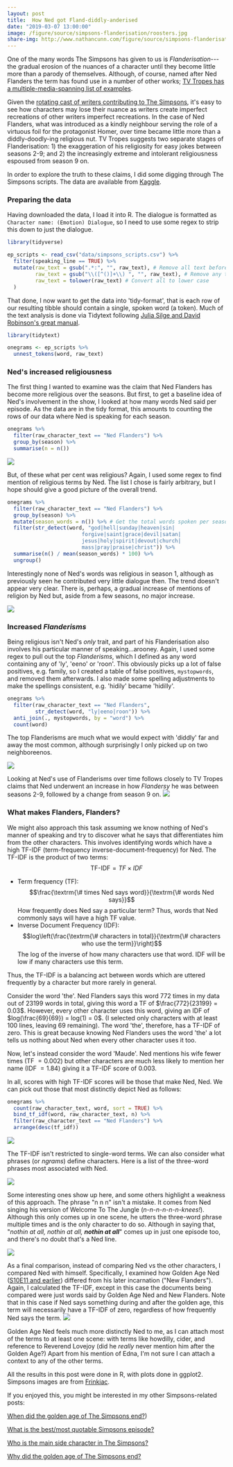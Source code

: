 ```yaml
---
layout: post
title:  How Ned got Fland-diddly-anderised
date: "2019-03-07 13:00:00"
image: /figure/source/simpsons-flanderisation/roosters.jpg
share-img: http://www.nathancunn.com/figure/source/simpsons-flanderisation/roosters.jpg
---
```


One of the many words The Simpsons has given to us is *Flanderisation*---the gradual erosion of the nuances of a character until they become little more than a parody of themselves. Although, of course, named after Ned Flanders the term has found use in a number of other works; [TV Tropes has a multiple-media-spanning list of examples](https://tvtropes.org/pmwiki/pmwiki.php/Main/Flanderization).

Given the [rotating cast of writers contributing to The Simpsons](http://www.nathancunn.com/2018-10-21-simpsons-writers/), it's easy to see how characters may lose their nuance as writers create imperfect recreations of other writers imperfect recreations. In the case of Ned Flanders, what was introduced as a kindly neighbour serving the role of a virtuous foil for the protagonist Homer, over time became little more than a diddly-doodly-ing religious nut. TV Tropes suggests two separate stages of Flanderisation: 1) the exaggeration of his religiosity for easy jokes between seasons 2-9; and 2) the increasingly extreme and intolerant religiousness espoused from season 9 on.

In order to explore the truth to these claims, I did some digging through The Simpsons scripts. The data are available from [Kaggle](https://www.kaggle.com/ambarish/fun-in-text-mining-with-simpsons/data).

### Preparing the data
Having downloaded the data, I load it into R. The dialogue is formatted as `Character name: (Emotion) Dialogue`, so I need to use some regex to strip this down to just the dialogue.

``` r
library(tidyverse)

ep_scripts <- read_csv("data/simpsons_scripts.csv") %>%
  filter(speaking_line == TRUE) %>%
  mutate(raw_text = gsub(".*:", "", raw_text), # Remove all text before a semicolon
         raw_text = gsub("\\([^()]+\\) ", "", raw_text), # Remove any text within brackets
         raw_text = tolower(raw_text) # Convert all to lower case
  )
```

That done, I now want to get the data into 'tidy-format', that is each row of our resulting tibble should contain a single, spoken word (a token). Much of the text analysis is done via Tidytext following [Julia Silge and David Robinson's great manual](https://www.tidytextmining.com/index.html).

``` r
library(tidytext)

onegrams <- ep_scripts %>%
  unnest_tokens(word, raw_text)

```

### Ned's increased religiousness
The first thing I wanted to examine was the claim that Ned Flanders has become more religious over the seasons. But first, to get a baseline idea of Ned's involvement in the show, I looked at how many words Ned said per episode. As the data are in the tidy format, this amounts to counting the rows of our data where Ned is speaking for each season.

``` r
onegrams %>%
  filter(raw_character_text == "Ned Flanders") %>%
  group_by(season) %>%
  summarise(n = n())
```

![](../figure/source/simpsons-flanderisation/allwords.png)

But, of these what per cent was religious? Again, I used some regex to find mention of religious terms by Ned. The list I chose is fairly arbitrary, but I hope should give a good picture of the overall trend.

``` r
onegrams %>%
  filter(raw_character_text == "Ned Flanders") %>%
  group_by(season) %>%
  mutate(season_words = n()) %>% # Get the total words spoken per season
  filter(str_detect(word, "god|hell|sunday|heaven|sin|
                        forgive|saint|grace|devil|satan|
                        jesus|holy|spirit|devout|church|
                        mass|pray|praise|christ")) %>%
  summarise(n() / mean(season_words) * 100) %>%
  ungroup()

```
Interestingly none of Ned's words was religious in season 1, although as previously seen he contributed very little dialogue then. The trend doesn't appear very clear. There is, perhaps, a gradual increase of mentions of religion by Ned but, aside from a few seasons, no major increase.

![](../figure/source/simpsons-flanderisation/religion.png)

### Increased _Flanderisms_

Being religious isn't Ned's _only_ trait, and part of his Flanderisation also involves his particular manner of speaking...arooney. Again, I used some regex to pull out the top _Flanderisms_, which I defined as any word containing any of 'ly', 'eeno' or 'roon'. This obviously picks up a lot of false positives, e.g. family, so I created a table of false positives, `mystopwords`, and removed them afterwards. I also made some spelling adjustments to make the spellings consistent, e.g. 'hidily' became 'hidilly'.

``` r
onegrams %>%
  filter(raw_character_text == "Ned Flanders",
         str_detect(word, "ly|eeno|roon")) %>%
  anti_join(., mystopwords, by = "word") %>%
  count(word)

```

The top Flanderisms are much what we would expect with 'diddly' far and away the most common, although surprisingly I only picked up on two neighboreenos.

![](../figure/source/simpsons-flanderisation/topflanderisms.png)

Looking at Ned's use of Flanderisms over time follows closely to TV Tropes claims that Ned underwent an increase in how _Flandersy_ he was between seasons 2-9, followed by a change from season 9 on.
![](../figure/source/simpsons-flanderisation/flanderismspc.png)


### What makes Flanders, Flanders?
We might also approach this task assuming we know nothing of Ned's manner of speaking and try to discover what he says that differentiates him from the other characters. This involves identifying words which have a high TF-IDF (term-frequency inverse-document-frequency) for Ned. The TF-IDF is the product of two terms:
$$
\textrm{TF-IDF} = TF \times IDF
$$
  - Term frequency (TF):
  $$\frac{\textrm{\# times Ned says word}}{\textrm{\# words Ned says}}$$
  How frequently does Ned say a particular term? Thus, words that Ned commonly says will have a high TF value.
  - Inverse Document Frequency (IDF): $$log\left(\frac{\textrm{\# characters in total}}{\textrm{\# characters who use the term}}\right)$$ The log of the inverse of how many characters use that word. IDF will be low if many characters use this term.

Thus, the TF-IDF is a balancing act between words which are uttered frequently by a character but more rarely in general.

Consider the word 'the'. Ned Flanders says this word $772$ times in my data out of $23199$ words in total, giving this word a TF of $\frac{772}{23199} = 0.03$. However, every other character uses this word, giving an IDF of $log(\frac{69}{69}) = log(1) = 0$. (I selected only characters with at least 100 lines, leaving 69 remaining). The word 'the', therefore, has a TF-IDF of zero. This is great because knowing Ned Flanders uses the word 'the' a lot tells us nothing about Ned when every other character uses it too.

Now, let's instead consider the word 'Maude'. Ned mentions his wife fewer times (TF $= 0.002$) but other characters are much less likely to mention her name (IDF $= 1.84$) giving it a TF-IDF score of $0.003$.

In all, scores with high TF-IDF scores will be those that make Ned, Ned. We can pick out those that most distinctly depict Ned as follows:

``` r
onegrams %>%
  count(raw_character_text, word, sort = TRUE) %>%
  bind_tf_idf(word, raw_character_text, n) %>%
  filter(raw_character_text == "Ned Flanders") %>%
  arrange(desc(tf_idf))
```

![](../figure/source/simpsons-flanderisation/onegrams.png)

The TF-IDF isn't restricted to single-word terms. We can also consider what phrases (or _ngrams_) define characters. Here is a list of the three-word phrases most associated with Ned.

![](../figure/source/simpsons-flanderisation/trigrams.png)

Some interesting ones show up here, and some others highlight a weakness of this approach. The phrase "n n n" isn't a mistake. It comes from Ned singing his version of Welcome To The Jungle (_n-n-n-n-n-n-knees!_). Although this only comes up in one scene, he utters the three-word phrase multiple times and is the only character to do so. Although in saying that, "_nothin at all, nothin at all, **nothin at all**_" comes up in just one episode too, and there's no doubt that's a Ned line.

![](../figure/source/simpsons-flanderisation/nothinatall.png)

As a final comparison, instead of comparing Ned vs the other characters, I compared Ned with himself. Specifically, I examined how Golden Age Ned ([S10E11 and earlier](http://www.nathancunn.com/2017-10-26-simpsons-decline/)) differed from his later incarnation ("New Flanders"). Again, I calculated the TF-IDF, except in this case the documents being compared were just words said by Golden Age Ned and New Flanders. Note that in this case if Ned says something during and after the golden age, this term will necessarily have a TF-IDF of zero, regardless of how frequently Ned says the term.
![](../figure/source/simpsons-flanderisation/oldvnew.png)

Golden Age Ned feels much more distinctly Ned to me, as I can attach most of the terms to at least one scene: with terms like howdilly, cider, and reference to Reverend Lovejoy (did he _really_ never mention him after the Golden Age?) Apart from his mention of Edna, I'm not sure I can attach a context to any of the other terms.

All the results in this post were done in R, with plots done in ggplot2. Simpsons images are from [Frinkiac](www.frinkiac.com).

If you enjoyed this, you might be interested in my other Simpsons-related posts:

[When did the golden age of The Simpsons end?](http://www.nathancunn.com/2017-10-26-simpsons-decline/))

[What is the best/most quotable Simpsons episode?](http://www.nathancunn.com/2018-01-21-best-simpsons/)

[Who is the main side character in The Simpsons?](http://www.nathancunn.com/2017-07-16-simpsons-characters/)

[Why did the golden age of The Simpsons end?](http://www.nathancunn.com/2018-10-21-simpsons-writers/)
